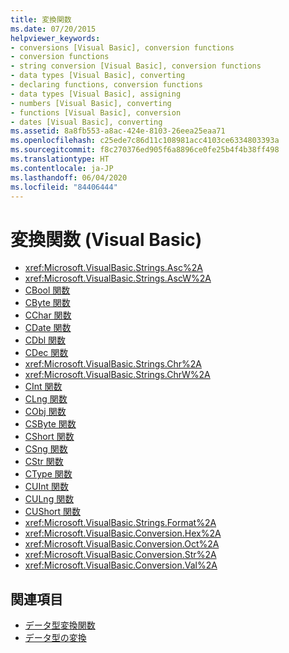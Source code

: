 ```yaml
---
title: 変換関数
ms.date: 07/20/2015
helpviewer_keywords:
- conversions [Visual Basic], conversion functions
- conversion functions
- string conversion [Visual Basic], conversion functions
- data types [Visual Basic], converting
- declaring functions, conversion functions
- data types [Visual Basic], assigning
- numbers [Visual Basic], converting
- functions [Visual Basic], conversion
- dates [Visual Basic], converting
ms.assetid: 8a8fb553-a8ac-424e-8103-26eea25eaa71
ms.openlocfilehash: c25ede7c86d11c108981acc4103ce6334803393a
ms.sourcegitcommit: f8c270376ed905f6a8896ce0fe25b4f4b38ff498
ms.translationtype: HT
ms.contentlocale: ja-JP
ms.lasthandoff: 06/04/2020
ms.locfileid: "84406444"
---
```

# <a name="conversion-functions-visual-basic"></a>変換関数 (Visual Basic)

- <xref:Microsoft.VisualBasic.Strings.Asc%2A>
- <xref:Microsoft.VisualBasic.Strings.AscW%2A>
- [CBool 関数](type-conversion-functions.md)
- [CByte 関数](type-conversion-functions.md)
- [CChar 関数](type-conversion-functions.md)
- [CDate 関数](type-conversion-functions.md)
- [CDbl 関数](type-conversion-functions.md)
- [CDec 関数](type-conversion-functions.md)
- <xref:Microsoft.VisualBasic.Strings.Chr%2A>
- <xref:Microsoft.VisualBasic.Strings.ChrW%2A>
- [CInt 関数](type-conversion-functions.md)
- [CLng 関数](type-conversion-functions.md)
- [CObj 関数](type-conversion-functions.md)
- [CSByte 関数](type-conversion-functions.md)
- [CShort 関数](type-conversion-functions.md)
- [CSng 関数](type-conversion-functions.md)
- [CStr 関数](type-conversion-functions.md)
- [CType 関数](ctype-function.md)
- [CUInt 関数](type-conversion-functions.md)
- [CULng 関数](type-conversion-functions.md)
- [CUShort 関数](type-conversion-functions.md)
- <xref:Microsoft.VisualBasic.Strings.Format%2A>
- <xref:Microsoft.VisualBasic.Conversion.Hex%2A>
- <xref:Microsoft.VisualBasic.Conversion.Oct%2A>
- <xref:Microsoft.VisualBasic.Conversion.Str%2A>
- <xref:Microsoft.VisualBasic.Conversion.Val%2A>

## <a name="see-also"></a>関連項目

- [データ型変換関数](type-conversion-functions.md)
- [データ型の変換](../../programming-guide/concepts/linq/converting-data-types.md)
